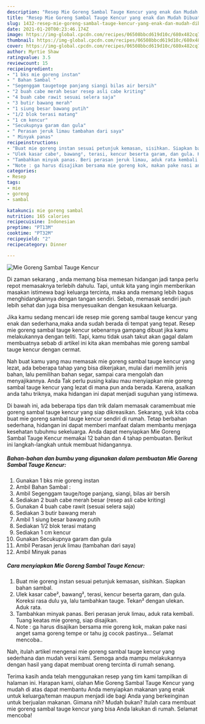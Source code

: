 ```yaml
---
description: "Resep Mie Goreng Sambal Tauge Kencur yang enak dan Mudah Dibuat"
title: "Resep Mie Goreng Sambal Tauge Kencur yang enak dan Mudah Dibuat"
slug: 1432-resep-mie-goreng-sambal-tauge-kencur-yang-enak-dan-mudah-dibuat
date: 2021-01-20T00:23:46.174Z
image: https://img-global.cpcdn.com/recipes/06508bbcd619d10c/680x482cq70/mie-goreng-sambal-tauge-kencur-foto-resep-utama.jpg
thumbnail: https://img-global.cpcdn.com/recipes/06508bbcd619d10c/680x482cq70/mie-goreng-sambal-tauge-kencur-foto-resep-utama.jpg
cover: https://img-global.cpcdn.com/recipes/06508bbcd619d10c/680x482cq70/mie-goreng-sambal-tauge-kencur-foto-resep-utama.jpg
author: Myrtie Shaw
ratingvalue: 3.5
reviewcount: 15
recipeingredient:
- "1 bks mie goreng instan"
- " Bahan Sambal "
- "Segenggam taugetoge panjang siangi bilas air bersih"
- "2 buah cabe merah besar resep asli cabe kriting"
- "4 buah cabe rawit sesuai selera saja"
- "3 butir bawang merah"
- "1 siung besar bawang putih"
- "1/2 blok terasi matang"
- "1 cm kencur"
- "Secukupnya garam dan gula"
- " Perasan jeruk limau tambahan dari saya"
- " Minyak panas"
recipeinstructions:
- "Buat mie goreng instan sesuai petunjuk kemasan, sisihkan. Siapkan bahan sambal."
- "Ulek kasar cabe², bawang², terasi, kencur beserta garam, dan gula. Koreksi rasa dulu ya, lalu tambahkan tauge. Tekan² dengan ulekan. Aduk rata."
- "Tambahkan minyak panas. Beri perasan jeruk limau, aduk rata kembali. Tuang keatas mie goreng, siap disajikan."
- "Note : ga harus disajikan bersama mie goreng kok, makan pake nasi anget sama goreng tempe or tahu jg cocok pastinya... Selamat mencoba.."
categories:
- Resep
tags:
- mie
- goreng
- sambal

katakunci: mie goreng sambal 
nutrition: 165 calories
recipecuisine: Indonesian
preptime: "PT13M"
cooktime: "PT32M"
recipeyield: "2"
recipecategory: Dinner

---
```



![Mie Goreng Sambal Tauge Kencur](https://img-global.cpcdn.com/recipes/06508bbcd619d10c/680x482cq70/mie-goreng-sambal-tauge-kencur-foto-resep-utama.jpg)

Di zaman  sekarang , anda memang bisa memesan hidangan jadi tanpa perlu repot memasaknya terlebih dahulu. Tapi, untuk kita yang ingin memberikan masakan istimewa bagi keluarga tercinta, maka anda memang lebih bagus menghidangkannya dengan tangan sendiri. Sebab, memasak sendiri jauh lebih sehat dan juga bisa menyesuaikan dengan kesukaan keluarga.

Jika kamu sedang mencari ide resep mie goreng sambal tauge kencur yang enak dan sederhana,maka anda sudah berada di tempat yang tepat. Resep mie goreng sambal tauge kencur  sebenarnya gampang dibuat jika kamu melakukannya dengan teliti. Tapi, kamu tidak usah takut akan gagal dalam membuatnya 
sebab di artikel ini kita akan membahas mie goreng sambal tauge kencur dengan cermat.  



Nah buat kamu yang mau memasak mie goreng sambal tauge kencur yang lezat, ada beberapa tahap yang bisa dikerjakan, mulai dari memilih jenis bahan, lalu pemilihan bahan segar, sampai cara mengolah dan menyajikannya. Anda Tak perlu pusing kalau mau menyiapkan mie goreng sambal tauge kencur yang lezat di mana pun anda berada. Karena, asalkan anda  tahu triknya, maka hidangan ini dapat menjadi suguhan yang istimewa.

Di bawah ini, ada beberapa tips dan trik dalam memasak caramembuat mie goreng sambal tauge kencur yang siap dikreasikan. Sekarang, yuk kita coba buat mie goreng sambal tauge kencur sendiri di rumah. Tetap berbahan sederhana, hidangan ini dapat memberi manfaat dalam membantu menjaga kesehatan tubuhmu sekeluarga. Anda dapat menyiapkan Mie Goreng Sambal Tauge Kencur memakai 12 bahan dan 4 tahap pembuatan. Berikut ini langkah-langkah untuk membuat hidangannya.

<!--inarticleads1-->

##### Bahan-bahan dan bumbu yang digunakan dalam pembuatan Mie Goreng Sambal Tauge Kencur:

1. Gunakan 1 bks mie goreng instan
1. Ambil  Bahan Sambal :
1. Ambil Segenggam tauge/toge panjang, siangi, bilas air bersih
1. Sediakan 2 buah cabe merah besar (resep asli cabe kriting)
1. Gunakan 4 buah cabe rawit (sesuai selera saja)
1. Sediakan 3 butir bawang merah
1. Ambil 1 siung besar bawang putih
1. Sediakan 1/2 blok terasi matang
1. Sediakan 1 cm kencur
1. Gunakan Secukupnya garam dan gula
1. Ambil  Perasan jeruk limau (tambahan dari saya)
1. Ambil  Minyak panas




<!--inarticleads2-->

##### Cara menyiapkan Mie Goreng Sambal Tauge Kencur:

1. Buat mie goreng instan sesuai petunjuk kemasan, sisihkan. Siapkan bahan sambal.
1. Ulek kasar cabe², bawang², terasi, kencur beserta garam, dan gula. Koreksi rasa dulu ya, lalu tambahkan tauge. Tekan² dengan ulekan. Aduk rata.
1. Tambahkan minyak panas. Beri perasan jeruk limau, aduk rata kembali. Tuang keatas mie goreng, siap disajikan.
1. Note : ga harus disajikan bersama mie goreng kok, makan pake nasi anget sama goreng tempe or tahu jg cocok pastinya... Selamat mencoba..




Nah, itulah artikel mengenai  mie goreng sambal tauge kencur  yang sederhana dan mudah versi kami. Semoga anda mampu melakukannya dengan hasil yang dapat membuat oreng tercinta di rumah senang. 

Terima kasih anda telah menggunakan resep yang tim kami tampilkan di halaman ini. Harapan kami, olahan  Mie Goreng Sambal Tauge Kencur yang mudah di atas dapat membantu Anda menyiapkan makanan yang enak untuk keluarga/teman maupun menjadi ide bagi Anda yang berkeinginan untuk berjualan makanan. Gimana nih? Mudah bukan? Itulah cara membuat mie goreng sambal tauge kencur yang bisa Anda lakukan di rumah. Selamat mencoba!

